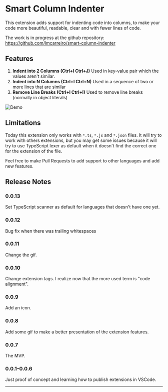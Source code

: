 # Smart Column Indenter

This extension adds support for indenting code into columns, to make your code more beautiful, readable, clear and with fewer lines of code.

The work is in progress at the github repository: https://github.com/lmcarreiro/smart-column-indenter

## Features

1. **Indent into 2 Columns (Ctrl+I Ctrl+J)** Used in key-value pair which the values aren't similar.
2. **Indent into N Columns (Ctrl+I Ctrl+N)** Used in a sequence of two or more lines that are similar
3. **Remove Line Breaks (Ctrl+I Ctrl+I)** Used to remove line breaks (normally in object literals)

![Demo](https://github.com/lmcarreiro/vscode-smart-column-indenter/raw/master/demo.gif)

## Limitations

Today this extension only works with `*.ts`, `*.js` and `*.json` files. It will try to work with others extensions, but you may get some issues because it will try to use TypeScript lexer as default when it doesn't find the correct one for the extension of the file.

Feel free to make Pull Requests to add support to other languages and add new features.

## Release Notes

### 0.0.13

Set TypeScript scanner as default for languages that doesn't have one yet.

### 0.0.12

Bug fix when there was trailing whitespaces

### 0.0.11

Change the gif.

### 0.0.10

Change extension tags. I realize now that the more used term is "code alignment".

### 0.0.9

Add an icon.

### 0.0.8

Add some gif to make a better presentation of the extension features.

### 0.0.7

The MVP.

### 0.0.1-0.0.6

Just proof of concept and learning how to publish extensions in VSCode.

-----------------------------------------------------------------------------------------------------------
